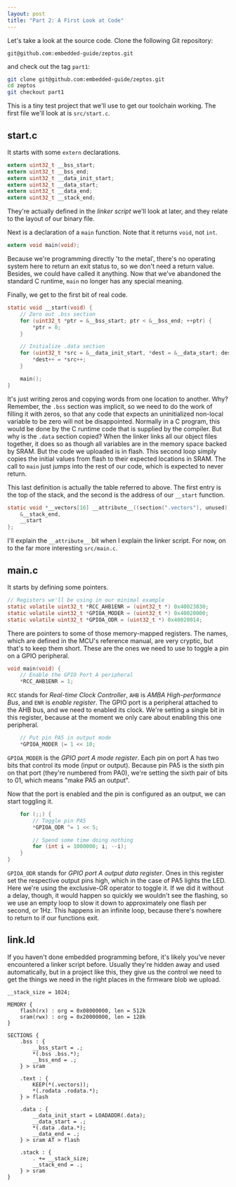 ```yaml
---
layout: post
title: "Part 2: A First Look at Code"
---
```

Let's take a look at the source code. Clone the following Git repository:

`git@github.com:embedded-guide/zeptos.git`

and check out the tag `part1`:

```sh
git clone git@github.com:embedded-guide/zeptos.git
cd zeptos
git checkout part1
```

This is a tiny test project that we'll use to get our toolchain working. The first file we'll look at is `src/start.c`.

## start.c

It starts with some `extern` declarations.

```c
extern uint32_t __bss_start;
extern uint32_t __bss_end;
extern uint32_t __data_init_start;
extern uint32_t __data_start;
extern uint32_t __data_end;
extern uint32_t __stack_end;
```

They're actually defined in the *linker script* we'll look at later, and they relate to the layout of our binary file.

Next is a declaration of a `main` function. Note that it returns `void`, not `int`.

```c
extern void main(void);
```

Because we're programming directly 'to the metal', there's no operating system here to return an exit status to, so we don't need a return value. Besides, we could have called it anything. Now that we've abandoned the standard C runtime, `main` no longer has any special meaning.

Finally, we get to the first bit of real code.

```c
static void __start(void) {
    // Zero out .bss section
    for (uint32_t *ptr = &__bss_start; ptr < &__bss_end; ++ptr) {
        *ptr = 0;
    }

    // Initialize .data section
    for (uint32_t *src = &__data_init_start, *dest = &__data_start; dest < &__data_end;) {
        *dest++ = *src++;
    }

    main();
}
```

It's just writing zeros and copying words from one location to another. Why? Remember, the `.bss` section was implicit, so we need to do the work of filling it with zeros, so that any code that expects an uninitialized non-local variable to be zero will not be disappointed. Normally in a C program, this would be done by the C runtime code that is supplied by the compiler. But why is the `.data` section copied? When the linker links all our object files together, it does so as though all variables are in the memory space backed by SRAM. But the code we uploaded is in flash. This second loop simply copies the initial values from flash to their expected locations in SRAM. The call to `main` just jumps into the rest of our code, which is expected to never return.

This last definition is actually the table referred to above. The first entry is the top of the stack, and the second is the address of our `__start` function.

```c
static void *__vectors[16] __attribute__((section(".vectors"), unused)) = {
    &__stack_end,
    __start
};
```

I'll explain the `__attribute__` bit when I explain the linker script. For now, on to the far more interesting `src/main.c`.

## main.c

It starts by defining some pointers. 

```c
// Registers we'll be using in our minimal example
static volatile uint32_t *RCC_AHB1ENR = (uint32_t *) 0x40023830;
static volatile uint32_t *GPIOA_MODER = (uint32_t *) 0x40020000;
static volatile uint32_t *GPIOA_ODR = (uint32_t *) 0x40020014;
```

There are pointers to some of those memory-mapped registers. The names, which are defined in the MCU's reference manual, are very cryptic, but that's to keep them short. These are the ones we need to use to toggle a pin on a GPIO peripheral.

```c
void main(void) {
    // Enable the GPIO Port A peripheral
    *RCC_AHB1ENR = 1;
```

`RCC` stands for *Real-time Clock Controller*, `AHB` is *AMBA High-performance Bus*, and `ENR` is *enable register*. The GPIO port is a peripheral attached to the AHB bus, and we need to enabled its clock. We're setting a single bit in this register, because at the moment we only care about enabling this one peripheral.

```c
    // Put pin PA5 in output mode
    *GPIOA_MODER |= 1 << 10;
```

`GPIOA_MODER` is the *GPIO port A mode register*. Each pin on port A has two bits that control its mode (input or output). Because pin PA5 is the sixth pin on that port (they're numbered from PA0), we're setting the sixth pair of bits to 01, which means "make PA5 an output".

Now that the port is enabled and the pin is configured as an output, we can start toggling it.

```c
    for (;;) {
        // Toggle pin PA5
        *GPIOA_ODR ^= 1 << 5;

        // Spend some time doing nothing
        for (int i = 1000000; i; --i);
    }
}
```

`GPIOA_ODR` stands for *GPIO port A output data register*. Ones in this register set the respective output pins high, which in the case of PA5 lights the LED. Here we're using the exclusive-OR operator to toggle it. If we did it without a delay, though, it would happen so quickly we wouldn't see the flashing, so we use an empty loop to slow it down to approximately one flash per second, or 1Hz. This happens in an infinite loop, because there's nowhere to return to if our functions exit.

## link.ld

If you haven't done embedded programming before, it's likely you've never encountered a linker script before. Usually they're hidden away and used automatically, but in a project like this, they give us the control we need to get the things we need in the right places in the firmware blob we upload.

```
__stack_size = 1024;
```

```
MEMORY {
    flash(rx) : org = 0x08000000, len = 512k
    sram(rwx) : org = 0x20000000, len = 128k
}
```

```
SECTIONS {
    .bss : {
        __bss_start = .;
        *(.bss .bss.*);
        __bss_end = .;
    } > sram
```

```
    .text : {
        KEEP(*(.vectors));
        *(.rodata .rodata.*);
    } > flash
```

```
    .data : {
        __data_init_start = LOADADDR(.data);
        __data_start = .;
        *(.data .data.*);
        __data_end = .;
    } > sram AT > flash
```

```
    .stack : {
        . += __stack_size;
        __stack_end = .;
    } > sram
}
```
